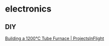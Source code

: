 # electronics

## DIY

[Building a 1200°C Tube Furnace | ProjectsInFlight](https://www.youtube.com/watch?v=oqOlrGPgng8)
